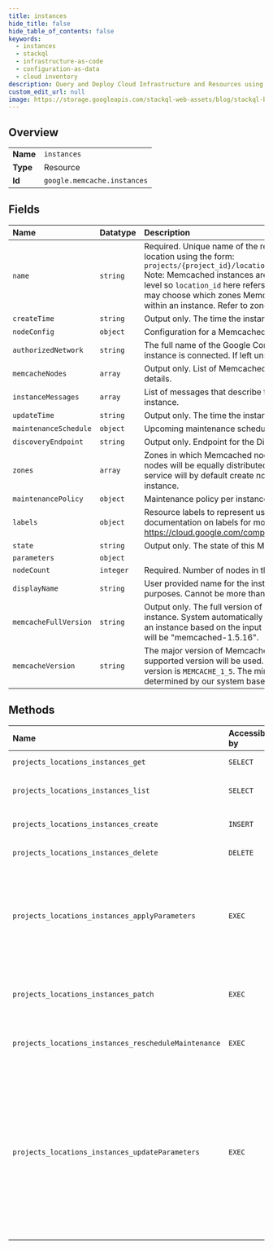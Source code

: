 ```yaml
---
title: instances
hide_title: false
hide_table_of_contents: false
keywords:
  - instances
  - stackql
  - infrastructure-as-code
  - configuration-as-data
  - cloud inventory
description: Query and Deploy Cloud Infrastructure and Resources using SQL
custom_edit_url: null
image: https://storage.googleapis.com/stackql-web-assets/blog/stackql-blog-post-featured-image.png
---
```

  
    

## Overview
<table><tbody>
<tr><td><b>Name</b></td><td><code>instances</code></td></tr>
<tr><td><b>Type</b></td><td>Resource</td></tr>
<tr><td><b>Id</b></td><td><code>google.memcache.instances</code></td></tr>
</tbody></table>

## Fields
| Name | Datatype | Description |
|:-----|:---------|:------------|
| `name` | `string` | Required. Unique name of the resource in this scope including project and location using the form: `projects/{project_id}/locations/{location_id}/instances/{instance_id}` Note: Memcached instances are managed and addressed at the regional level so `location_id` here refers to a Google Cloud region; however, users may choose which zones Memcached nodes should be provisioned in within an instance. Refer to zones field for more details. |
| `createTime` | `string` | Output only. The time the instance was created. |
| `nodeConfig` | `object` | Configuration for a Memcached Node. |
| `authorizedNetwork` | `string` | The full name of the Google Compute Engine [network](/compute/docs/networks-and-firewalls#networks) to which the instance is connected. If left unspecified, the `default` network will be used. |
| `memcacheNodes` | `array` | Output only. List of Memcached nodes. Refer to Node message for more details. |
| `instanceMessages` | `array` | List of messages that describe the current state of the Memcached instance. |
| `updateTime` | `string` | Output only. The time the instance was updated. |
| `maintenanceSchedule` | `object` | Upcoming maintenance schedule. |
| `discoveryEndpoint` | `string` | Output only. Endpoint for the Discovery API. |
| `zones` | `array` | Zones in which Memcached nodes should be provisioned. Memcached nodes will be equally distributed across these zones. If not provided, the service will by default create nodes in all zones in the region for the instance. |
| `maintenancePolicy` | `object` | Maintenance policy per instance. |
| `labels` | `object` | Resource labels to represent user-provided metadata. Refer to cloud documentation on labels for more details. https://cloud.google.com/compute/docs/labeling-resources |
| `state` | `string` | Output only. The state of this Memcached instance. |
| `parameters` | `object` |  |
| `nodeCount` | `integer` | Required. Number of nodes in the Memcached instance. |
| `displayName` | `string` | User provided name for the instance, which is only used for display purposes. Cannot be more than 80 characters. |
| `memcacheFullVersion` | `string` | Output only. The full version of memcached server running on this instance. System automatically determines the full memcached version for an instance based on the input MemcacheVersion. The full version format will be "memcached-1.5.16". |
| `memcacheVersion` | `string` | The major version of Memcached software. If not provided, latest supported version will be used. Currently the latest supported major version is `MEMCACHE_1_5`. The minor version will be automatically determined by our system based on the latest supported minor version. |
## Methods
| Name | Accessible by | Required Params | Description |
|:-----|:--------------|:----------------|:------------|
| `projects_locations_instances_get` | `SELECT` | `name` | Gets details of a single Instance. |
| `projects_locations_instances_list` | `SELECT` | `parent` | Lists Instances in a given location. |
| `projects_locations_instances_create` | `INSERT` | `parent` | Creates a new Instance in a given location. |
| `projects_locations_instances_delete` | `DELETE` | `name` | Deletes a single Instance. |
| `projects_locations_instances_applyParameters` | `EXEC` | `name` | `ApplyParameters` restarts the set of specified nodes in order to update them to the current set of parameters for the Memcached Instance. |
| `projects_locations_instances_patch` | `EXEC` | `name` | Updates an existing Instance in a given project and location. |
| `projects_locations_instances_rescheduleMaintenance` | `EXEC` | `instance` | Reschedules upcoming maintenance event. |
| `projects_locations_instances_updateParameters` | `EXEC` | `name` | Updates the defined Memcached parameters for an existing instance. This method only stages the parameters, it must be followed by `ApplyParameters` to apply the parameters to nodes of the Memcached instance. |
